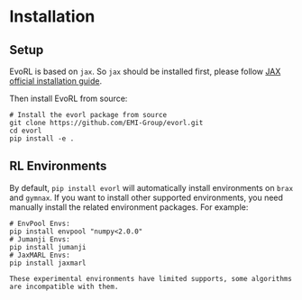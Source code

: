 # Installation



## Setup

EvoRL is based on `jax`. So `jax` should be installed first, please follow [JAX official installation guide](https://jax.readthedocs.io/en/latest/quickstart.html#installation).

Then install EvoRL from source:

```shell
# Install the evorl package from source
git clone https://github.com/EMI-Group/evorl.git
cd evorl
pip install -e .
```

## RL Environments

By default, `pip install evorl` will automatically install environments on `brax` and `gymnax`. If you want to install other supported environments, you need manually install the related environment packages. For example:

```shell
# EnvPool Envs:
pip install envpool "numpy<2.0.0"
# Jumanji Envs:
pip install jumanji
# JaxMARL Envs:
pip install jaxmarl
```

```{attention}
These experimental environments have limited supports, some algorithms are incompatible with them.
```

